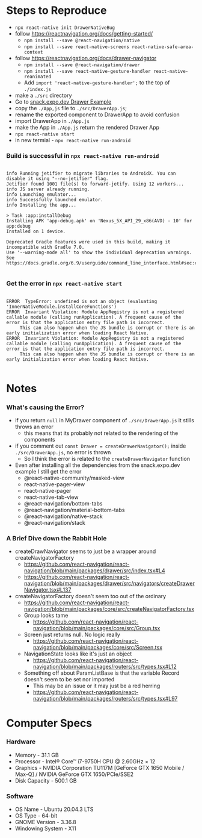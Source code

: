 # Steps to Reproduce

- `npx react-native init DrawerNativeBug`
- follow https://reactnavigation.org/docs/getting-started/
  - `npm install --save @react-navigation/native`
  - `npm install --save react-native-screens react-native-safe-area-context`
- follow https://reactnavigation.org/docs/drawer-navigator
  - `npm install --save @react-navigation/drawer`
  - `npm install --save react-native-gesture-handler react-native-reanimated`
  - Add `import 'react-native-gesture-handler';` to the top of `./index.js`
- make a `./src` directory
- Go to [snack.expo.dev Drawer Example](https://snack.expo.io/?platform=android&name=Getting%20started%20%7C%20React%20Navigation&dependencies=%40expo%2Fvector-icons%40*%2C%40react-native-community%2Fmasked-view%40*%2Creact-native-gesture-handler%40*%2Creact-native-pager-view%40*%2Creact-native-paper%40%5E4.7.2%2Creact-native-reanimated%40*%2Creact-native-safe-area-context%40*%2Creact-native-screens%40*%2Creact-native-tab-view%40%5E3.0.0%2C%40react-navigation%2Fbottom-tabs%406.0.4%2C%40react-navigation%2Fdrawer%406.1.3%2C%40react-navigation%2Felements%401.0.4%2C%40react-navigation%2Fmaterial-bottom-tabs%406.0.4%2C%40react-navigation%2Fmaterial-top-tabs%406.0.2%2C%40react-navigation%2Fnative-stack%406.0.5%2C%40react-navigation%2Fnative%406.0.2%2C%40react-navigation%2Fstack%406.0.6&hideQueryParams=true&sourceUrl=https%3A%2F%2Freactnavigation.org%2Fexamples%2F6.x%2Fsimple-drawer.js)
- copy the `./App,js` file to `./src/DrawerApp.js`;
- rename the exported component to DrawerApp to avoid confusion
- import DrawerApp in `./App.js`
- make the App in `./App.js` return the rendered Drawer App
- `npx react-native start`
- in new termial - `npx react-native run-android`


### Build is successful in `npx react-native run-android`

```

info Running jetifier to migrate libraries to AndroidX. You can disable it using "--no-jetifier" flag.
Jetifier found 1001 file(s) to forward-jetify. Using 12 workers...
info JS server already running.
info Launching emulator...
info Successfully launched emulator.
info Installing the app...

> Task :app:installDebug
Installing APK 'app-debug.apk' on 'Nexus_5X_API_29_x86(AVD) - 10' for app:debug
Installed on 1 device.

Deprecated Gradle features were used in this build, making it incompatible with Gradle 7.0.
Use '--warning-mode all' to show the individual deprecation warnings.
See https://docs.gradle.org/6.9/userguide/command_line_interface.html#sec:command_line_warnings


```


### Get the error in `npx react-native start`

```

ERROR  TypeError: undefined is not an object (evaluating 'InnerNativeModule.installCoreFunctions')
ERROR  Invariant Violation: Module AppRegistry is not a registered callable module (calling runApplication). A frequent cause of the error is that the application entry file path is incorrect.
     This can also happen when the JS bundle is corrupt or there is an early initialization error when loading React Native.
ERROR  Invariant Violation: Module AppRegistry is not a registered callable module (calling runApplication). A frequent cause of the error is that the application entry file path is incorrect.
     This can also happen when the JS bundle is corrupt or there is an early initialization error when loading React Native.


```


# Notes

### What's causing the Error?

- if you return `null` in MyDrawer component of `./src/DrawerApp.js` it stills throws an error
  - this means that its probably not related to the rendering of the components
- if you comment out `const Drawer = createDrawerNavigator();` inside `./src/DrawerApp.js`, no error is thrown
  - So I think the error is related to the `createDrawerNavigator` function
- Even after installing all the dependencies from the snack.expo.dev example I still get the error
  - @react-native-community/masked-view
  - react-native-pager-view
  - react-native-pager
  - react-native-tab-view
  - @react-navigation/bottom-tabs
  - @react-navigation/material-bottom-tabs
  - @react-navigation/native-stack
  - @react-navigation/stack


### A Brief Dive down the Rabbit Hole

- createDrawNavigator seems to just be a wrapper around createNavigatorFactory  
  - https://github.com/react-navigation/react-navigation/blob/main/packages/drawer/src/index.tsx#L4
  - https://github.com/react-navigation/react-navigation/blob/main/packages/drawer/src/navigators/createDrawerNavigator.tsx#L137
- createNavigatorFactory doesn't seem too out of the ordinary
  - https://github.com/react-navigation/react-navigation/blob/main/packages/core/src/createNavigatorFactory.tsx
  - Group looks tame
    - https://github.com/react-navigation/react-navigation/blob/main/packages/core/src/Group.tsx
  - Screen just returns null. No logic really
    - https://github.com/react-navigation/react-navigation/blob/main/packages/core/src/Screen.tsx
  - NavigationState looks like it's just an object
    - https://github.com/react-navigation/react-navigation/blob/main/packages/routers/src/types.tsx#L12
  - Something off about ParamListBase is that the variable Record doesn't seem to be set nor imported
    - This may be an issue or it may just be a red herring
    - https://github.com/react-navigation/react-navigation/blob/main/packages/routers/src/types.tsx#L97


# Computer Specs

### Hardware

- Memory - 31.1 GB
- Processor - Intel® Core™ i7-9750H CPU @ 2.60GHz × 12
- Graphics - NVIDIA Corporation TU117M [GeForce GTX 1650 Mobile / Max-Q] / NVIDIA GeForce GTX 1650/PCIe/SSE2
- Disk Capacity - 500.1 GB

### Software

- OS Name - Ubuntu 20.04.3 LTS
- OS Type - 64-bit
- GNOME Version - 3.36.8
- Windowing System - X11
